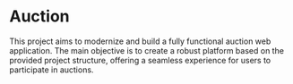 # Auction

This project aims to modernize and build a fully functional auction web application. The main objective is to create a robust platform based on the provided project structure, offering a seamless experience for users to participate in auctions.